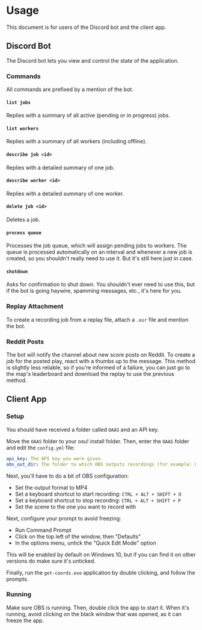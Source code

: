 # Usage

This document is for users of the Discord bot and the client app.

## Discord Bot

The Discord bot lets you view and control the state of the application.

### Commands

All commands are prefixed by a mention of the bot.

#### `list jobs`

Replies with a summary of all active (pending or in progress) jobs.

#### `list workers`

Replies with a summary of all workers (including offline).

#### `describe job <id>`

Replies with a detailed summary of one job.

#### `describe worker <id>`

Replies with a detailed summary of one worker.

#### `delete job <id>`

Deletes a job.

#### `process queue`

Processes the job queue, which will assign pending jobs to workers.
The queue is processed automatically on an interval and whenever a new job is created, so you shouldn't really need to use it.
But it's still here just in case.

#### `shutdown`

Asks for confirmation to shut down.
You shouldn't ever need to use this, but if the bot is going haywire, spamming messages, etc., it's here for you.

### Replay Attachment

To create a recording job from a replay file, attach a `.osr` file and mention the bot.

### Reddit Posts

The bot will notify the channel about new score posts on Reddit.
To create a job for the posted play, react with a thumbs up to the message.
This method is slightly less reliable, so if you're informed of a failure, you can just go to the map's leaderboard and download the replay to use the previous method.

## Client App

### Setup

You should have received a folder called `OAAS` and an API key.

Move the `OAAS` folder to your osu! install folder.
Then, enter the `OAAS` folder and edit the `config.yml` file:

```yaml
api_key: The API key you were given.
obs_out_dir: The folder to which OBS outputs recordings (for example: C:\Users\YourUsername\Videos).
```

Next, you'll have to do a bit of OBS configuration:

* Set the output format to MP4
* Set a keyboard shortcut to start recording: `CTRL + ALT + SHIFT + O`
* Set a keyboard shortcut to stop recording: `CTRL + ALT + SHIFT + P`
* Set the scene to the one you want to record with

Next, configure your prompt to avoid freezing:

* Run Command Prompt
* Click on the top left of the window, then "Defaults"
* In the options menu, untick the "Quick Edit Mode" option

This will be enabled by default on Windows 10, but if you can find it on other versions do make sure it's unticked.

Finally, run the `get-coords.exe` application by double clicking, and follow the prompts.

### Running

Make sure OBS is running.
Then, double click the app to start it.
When it's running, avoid clicking on the black window that was opened, as it can freeze the app.
